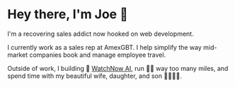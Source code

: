 # Hey there, I'm Joe 👋

I'm a recovering sales addict now hooked on web development.

I currently work as a sales rep at AmexGBT. I help simplify the way mid-market companies book and manage employee travel.

Outside of work, I building 🔨 [WatchNow AI](https://watchnowai.com), run 🏃‍♂️ way too many miles, and spend time with my beautiful wife, daughter, and son 👨‍👩‍👧‍👦.
